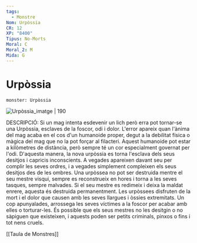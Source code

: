 ```yaml
---
tags:
  - Monstre
Nom: Urpòssia
CR: 12
XP: "8400"
Tipus: No-Morts
Moral: C
Moral_2: M
Mida: G
---
```

# Urpòssia

```statblock
monster: Urpòssia
```

![Urpòssia_imatge | 190](https://i.pinimg.com/originals/ca/66/8f/ca668ffe430492885c4457ad9756510d.png)

DESCRIPCIÓ: 
Si un mag intenta esdevenir un lich però erra pot tornar-se una Urpòssia, esclaves de la foscor, odi i dolor. L'error apareix quan l'ànima del mag acaba en el cos d'un humanoide proper, degut a la debilitat física o màgica del mag que no la pot forçar al filacteri. Aquest humanoide pot estar a kilòmetres de distància, però sempre té un cor especialment governat per l'odi. D'aquesta manera, la nova urpòssia es torna l'esclava dels seus desitjos i capricis inconscients. A vegades apareixen davant seu per complir les seves ordres, i a vegades simplement compleixen els seus desitjos des de les ombres. Una urpòssea no pot ser destruida mentre el seu mestre visqui, sempre es reconstrueix en hores i torna a les seves tasques, sempre malvades. Si el seu mestre es redimeix i deixa la maldat enrere, aquesta és destruida permanentment. Les urpòssees disfruten de la mort i el dolor que causen amb les seves llargues i òssies extremitats. Un cop apunyalades, arrossega les seves víctimes a la foscor per acabar amb elles o torturar-les. És possible que els seus mestres no les desitgin o no sàpiguen que existeixen, i aquests poden ser petits criminals, pinxos o fins i tot nens cruels. 

[[Taula de Monstres]]
